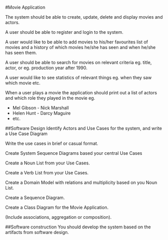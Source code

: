 #Movie Application

The system should be able to create, update, delete and display movies and actors.

A user should be able to register and login to the system.

A user would like to be able to add movies to his/her favourites list of movies and a history of which movies he/she has seen and when he/she has seen them.

A user should be able to search for movies on relevant criteria eg. title, actor, or eg. production year after 1990.

A user would like to see statistics of relevant things eg. when they saw which movie etc.

When a user plays a movie the application should print out a list of actors and which role they played in the movie eg. 
- Mel Gibson - Nick Marshall
- Helen Hunt - Darcy Maguire
- etc.

##Software Design
Identify Actors and Use Cases for the system, and write a Use Case Diagram

Write the use cases in brief or casual format.

Create System Sequence Diagrams based your central Use Cases

Create a Noun List from your Use Cases.

Create a Verb List from your Use Cases.

Create a Domain Model with relations and multiplicity based on you Noun List.

Create a Sequence Diagram.

Create a Class Diagram for the Movie Application.

(Include associations, aggregation or composition).

##Software construction
You should develop the system based on the artifacts from software design.
